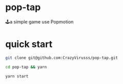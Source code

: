 # pop-tap
🕹a simple game use Popmotion

# quick start
```zsh
git clone git@github.com:CrazyVirusss/pop-tap.git

cd pop-tap && yarn

yarn start
```
